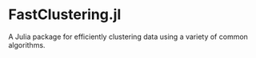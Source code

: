 # FastClustering.jl
A Julia package for efficiently clustering data using a variety of common algorithms.
